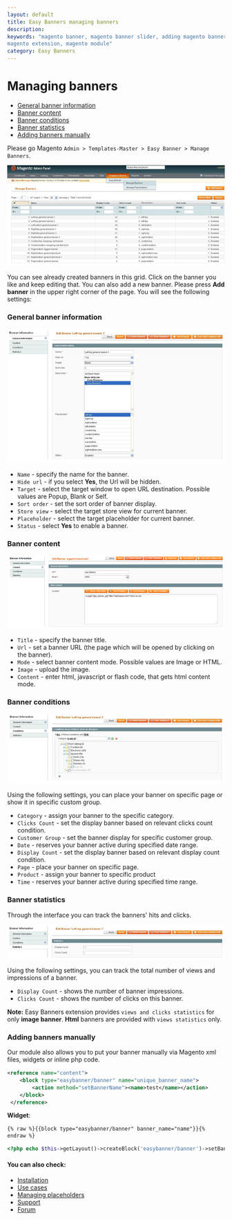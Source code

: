 ```yaml
---
layout: default
title: Easy Banners managing banners
description:
keywords: "magento banner, magento banner slider, adding magento banners,
magento extension, magento module"
category: Easy Banners
---
```


# Managing banners

-   [General banner information](#general-banner-information)
-   [Banner content](#banner-content)
-   [Banner conditions](#banner-conditions)
-   [Banner statistics](#banner-statistics)
-   [Adding banners manually](#adding-banners-manually)

Please go Magento `Admin > Templates-Master > Easy Banner > Manage Banners`.

![Easy Banners](/images/m1/extensions/easy-banners/managing-banners-grid.png)

You can see already created banners in this grid. Сlick on the banner you like and keep editing that. You can also add a new banner. Please press **Add banner** in the upper right corner of the page. You will see the following settings:

### General banner information

![Easy Banners](/images/m1/extensions/easy-banners/banner-general.png)

-   `Name` - specify the name for the banner.
-   `Hide url` - if you select **Yes**, the Url will be hidden.
-   `Target` - select the target window to open URL destination. Possible values are Popup, Blank or Self.
-   `Sort order` - set the sort order of banner display.
-   `Store view` - select the target store view for current banner.
-   `Placeholder` - select the target placeholder for current banner.
-   `Status` - select **Yes** to enable a banner.

### Banner content

![Easy Banners](/images/m1/extensions/easy-banners/banner-content.png)

-   `Title` - specify the banner title.
-   `Url` - set a banner URL (the page which will be opened by clicking on the banner).
-   `Mode` - select banner content mode. Possible values are Image or HTML.
-   `Image` - upload the image.
-   `Content` - enter html, javascript or flash code, that gets html content mode.

### Banner conditions

![Easy Banners](/images/m1/extensions/easy-banners/banner-conditions.png)

Using the following settings, you can place your banner on specific page or show it in specific custom group.

-   `Category` - assign your banner to the specific category.
-   `Clicks Count` - set the display banner based on relevant clicks count condition.
-   `Customer Group` - set the banner display for specific customer group.
-   `Date` - reserves your banner active during specified date range.
-   `Display Count` - set the display banner based on relevant display count condition.
-   `Page` - place your banner on specific page.
-   `Product` - assign your banner to specific product
-   `Time` - reserves your banner active during specified time range.

### Banner statistics

Through the interface you can track the banners' hits and clicks.

![Easy Banners](/images/m1/extensions/easy-banners/banner-statistics.png)

Using the following settings, you can track the total number of views and impressions of a banner.

-   `Display Count` - shows the number of banner impressions.
-   `Clicks Count` - shows the number of clicks on this banner.

**Note:** Easy Banners extension provides `views and clicks statistics` for only **image banner**. **Html** banners are provided with `views statistics` only.

### Adding banners manually 

Our module also allows you to put your banner manually via Magento xml files, widgets or inline php code.

```Xml
<reference name="content">
    <block type="easybanner/banner" name="unique_banner_name">
        <action method="setBannerName"><name>test</name></action>
    </block>
 </reference>
 ```

**Widget**:

```
{% raw %}{{block type="easybanner/banner" banner_name="name"}}{% endraw %}
```

```php
<?php echo $this->getLayout()->createBlock('easybanner/banner')->setBannerName('name')->toHtml(); ?>
```
 
#### You can also check:

*   [Installation](../installation/)
*   [Use cases](../use-cases/)
*   [Managing placeholders](../managing-placeholders/)
*   [Support](https://swissuplabs.com/contacts/)
*   [Forum](https://swissuplabs.com/magento-forum/)